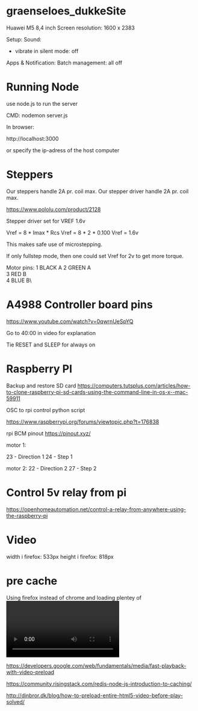 # graenseloes_dukkeSite

Huawei M5 8,4 inch
Screen resolution:   1600 x 2383


Setup:
Sound:
- vibrate in silent mode: off

Apps & Notification: Batch management: all off 


# Running Node
use node.js to run the server

CMD: 
nodemon server.js

In browser:

http://localhost:3000

or specify the ip-adress of the host computer


# Steppers
Our steppers handle 2A pr. coil max.
Our stepper driver handle 2A pr. coil max. 

https://www.pololu.com/product/2128

Stepper driver set for VREF 1.6v

Vref = 8 * Imax * Rcs
Vref = 8 * 2 * 0.100
Vref = 1.6v

This makes safe use of microstepping. 

If only fullstep mode, then one could set Vref for 2v to get more torque. 

Motor pins: 
1   BLACK   A
2   GREEN   A\
3   RED     B   
4   BLUE    B\    


# A4988 Controller board pins

https://www.youtube.com/watch?v=0qwrnUeSpYQ

Go to 40:00 in video for explanation

Tie RESET and SLEEP for always on

# Raspberry PI
Backup and restore SD card
https://computers.tutsplus.com/articles/how-to-clone-raspberry-pi-sd-cards-using-the-command-line-in-os-x--mac-59911


OSC to rpi control python script

https://www.raspberrypi.org/forums/viewtopic.php?t=176838

rpi BCM pinout
https://pinout.xyz/


motor 1:

23 - Direction 1
24 - Step 1

motor 2:
22 - Direction 2
27 - Step 2

# Control 5v relay from pi
https://openhomeautomation.net/control-a-relay-from-anywhere-using-the-raspberry-pi


# Video
width i firefox: 533px
height i firefox: 818px

# pre cache
Using firefox instead of chrome and loading plentey of 
<video> players solved the problem. 


https://developers.google.com/web/fundamentals/media/fast-playback-with-video-preload

https://community.risingstack.com/redis-node-js-introduction-to-caching/

http://dinbror.dk/blog/how-to-preload-entire-html5-video-before-play-solved/
